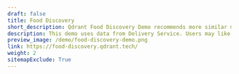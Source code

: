 ```yaml
---
draft: false
title: Food Discovery
short_description: Qdrant Food Discovery Demo recommends more similar meals based on how they look
description: This demo uses data from Delivery Service. Users may like or dislike the photo of a dish, and the app will recommend more similar meals based on how they look. It's also possible to choose to view results from the restaurants within the delivery radius.
preview_image: /demo/food-discovery-demo.png
link: https://food-discovery.qdrant.tech/
weight: 2
sitemapExclude: True
---
```

